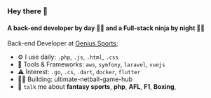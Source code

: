 ### Hey there 👋

#### A back-end developer by day 👨‍💻 and a Full-stack ninja by night 🥷🏼

Back-end Developer at [Genius Sports](https://www.geniussports.com/);<br>

- ⚙️ I use daily: `.php`, `.js`, `.html`, `.css`
- 🧰 Tools & Frameworks: `aws`, `symfony`, `laravel`, `vuejs`
- ⚠️ Interest:  `.go`, `.cs`, `.dart`, `docker`, `flutter`
- 👷‍♂️ Building: ultimate-netball-game-hub
- 💬 `talk` me about  **fantasy sports**, **php**, **AFL**, **F1**, **Boxing**, 
